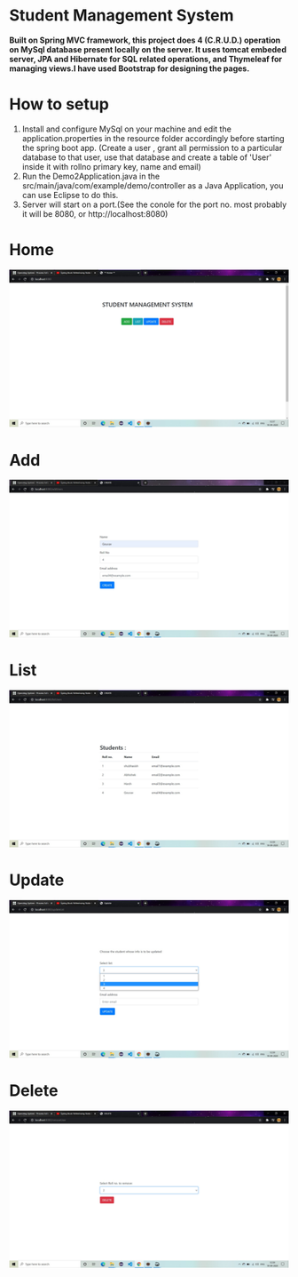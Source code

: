 # Student Management System
**Built on Spring MVC framework, this project does 4 (C.R.U.D.) operation on MySql database present locally on the server.
It uses tomcat embeded server, JPA and Hibernate for SQL related operations, and Thymeleaf for managing views.I have used Bootstrap for designing the pages.**

# How to setup
1. Install and configure MySql on your machine and edit the application.properties in the resource folder accordingly before starting the spring boot app.
   (Create a user , grant all permission to a particular database to that user, use that database and create a table of 'User' inside it with rollno primary key, name and email)
2. Run the Demo2Application.java in the src/main/java/com/example/demo/controller as a Java Application, you can use Eclipse to do this.
3. Server will start on a port.(See the conole for the port no. most probably it will be 8080, or http://localhost:8080)

# Home
![](images/img1.jpg)

# Add
![](images/img5.jpg)

# List
![](images/img3.jpg)

# Update
![](images/img2.jpg)

# Delete
![](images/img4.jpg)

